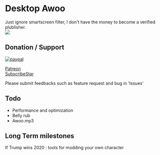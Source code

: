 # Desktop Awoo
Just ignore smartscreen filter, I don't have the money to become a verified plublisher.  
![](https://media.giphy.com/media/2A8tpeQUkIbhy2mTVK/source.gif)  

## Donation / Support
[![paypal](https://www.paypalobjects.com/en_US/i/btn/btn_donateCC_LG.gif)](https://www.paypal.com/cgi-bin/webscr?cmd=_s-xclick&hosted_button_id=8XY4T3WK9REWY)

[Patreon](https://www.patreon.com/user?u=18345186)  
[SubscribeStar](https://www.subscribestar.com/desktop-awoo)

Please submit feedbacks such as feature request and bug in 'Issues'  

## Todo
- Performance and optimization
- Belly rub
- Awoo.mp3

## Long Term milestones
If Trump wins 2020 : tools for modding your own character
